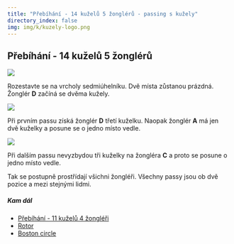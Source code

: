 ```yaml
---
title: "Přebíhání - 14 kuželů 5 žonglérů - passing s kužely"
directory_index: false
img: img/k/kuzely-logo.png
---
```


## Přebíhání - 14 kuželů 5 žonglérů

![](img/p/prebihani5a.png)

Rozestavte se na vrcholy sedmiúhelníku. Dvě místa zůstanou prázdná. Žonglér **D** začíná se dvěma kužely.

![](img/p/prebihani5b.png)

Při prvním passu získá žonglér **D** třetí kuželku. Naopak žonglér **A** má jen dvě kuželky a posune se o jedno místo vedle.

![](img/p/prebihani5c.png)

Při dalším passu nevyzbydou tři kuželky na žongléra **C** a proto se posune o jedno místo vedle.


Tak se postupně prostřídají všichni žongléři. Všechny passy jsou ob dvě pozice a mezi stejnými lidmi.


##### Kam dál

- [Přebíhání - 11 kuželů 4 žongléři](/kuzely/passing/prebihani4z11k.html "Přebíhání s kužely")
- [Rotor](/kuzely/passing/rotor.html "Tři žongléři stojí do trojúhelníku. Čtvrtý žonglér je mezi nimy a otáčí se.")
- [Boston circle](/kuzely/passing/bostoncircle.html "Trik při kterém passuje každý s každým")
